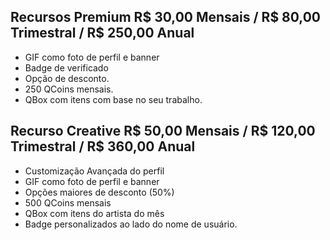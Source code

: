 ## Recursos Premium R$ 30,00 Mensais / R$ 80,00 Trimestral / R$ 250,00 Anual

-  GIF como foto de perfil e banner
- Badge de verificado
- Opção de desconto.
- 250 QCoins mensais.
- QBox com itens com base no seu trabalho.

## Recurso Creative R$ 50,00 Mensais / R$ 120,00 Trimestral / R$ 360,00 Anual

-  Customização Avançada do perfil
-  GIF como foto de perfil e banner
- Opções maiores de desconto (50%)
- 500 QCoins mensais
- QBox com itens do artista do mês
-  Badge personalizados ao lado do nome de usuário.